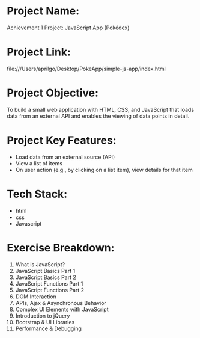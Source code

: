 # Project Name:
Achievement 1 Project: JavaScript App (Pokédex)

# Project Link:
file:///Users/aprilgo/Desktop/PokeApp/simple-js-app/index.html

# Project Objective:
To build a small web application with HTML, CSS, and JavaScript that loads
data from an external API and enables the viewing of data points in detail.

# Project Key Features:
* Load data from an external source (API)
* View a list of items
* On user action (e.g., by clicking on a list item), view details for that item

# Tech Stack:
* html
* css
* Javascript

# Exercise Breakdown:
1. What is JavaScript?
2. JavaScript Basics Part 1
3. JavaScript Basics Part 2
4. JavaScript Functions Part 1
5. JavaScript Functions Part 2
6. DOM Interaction
7. APIs, Ajax & Asynchronous Behavior
8. Complex UI Elements with JavaScript
9. Introduction to jQuery
10. Bootstrap & UI Libraries
11. Performance & Debugging
